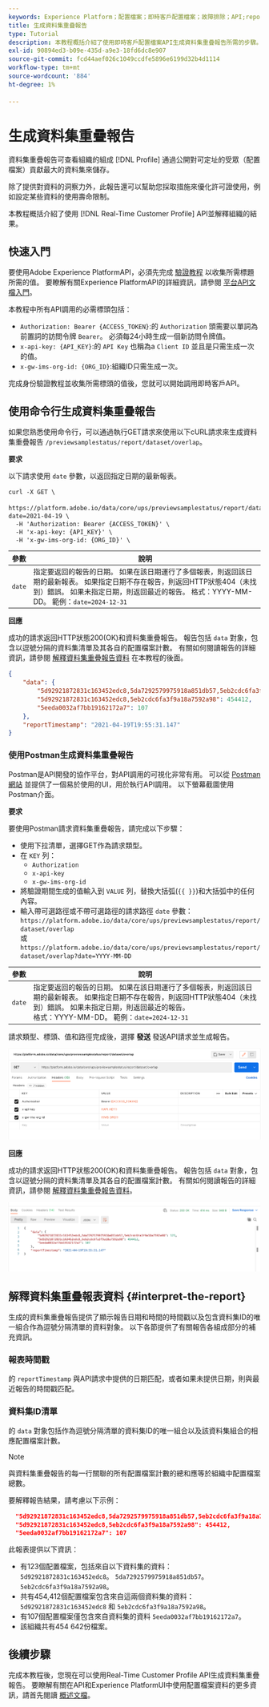 ```yaml
---
keywords: Experience Platform；配置檔案；即時客戶配置檔案；故障排除；API;reporting；資料集重疊報告；配置檔案資料
title: 生成資料集重疊報告
type: Tutorial
description: 本教程概括介紹了使用即時客戶配置檔案API生成資料集重疊報告所需的步驟。
exl-id: 90894ed3-b09e-435d-a9e3-18fd6dc8e907
source-git-commit: fcd44aef026c1049ccdfe5896e6199d32b4d1114
workflow-type: tm+mt
source-wordcount: '884'
ht-degree: 1%

---
```


# 生成資料集重疊報告

資料集重疊報告可查看組織的組成 [!DNL Profile] 通過公開對可定址的受眾（配置檔案）貢獻最大的資料集來儲存。

除了提供對資料的洞察力外，此報告還可以幫助您採取措施來優化許可證使用，例如設定某些資料的使用壽命限制。

本教程概括介紹了使用 [!DNL Real-Time Customer Profile] API並解釋組織的結果。

## 快速入門

要使用Adobe Experience PlatformAPI，必須先完成 [驗證教程](https://www.adobe.com/go/platform-api-authentication-en) 以收集所需標題所需的值。 要瞭解有關Experience PlatformAPI的詳細資訊，請參閱 [平台API文檔入門](../../landing/api-guide.md)。

本教程中所有API調用的必需標頭包括：

* `Authorization: Bearer {ACCESS_TOKEN}`:的 `Authorization` 頭需要以單詞為前置詞的訪問令牌 `Bearer`。 必須每24小時生成一個新訪問令牌值。
* `x-api-key: {API_KEY}`:的 `API Key` 也稱為a `Client ID` 並且是只需生成一次的值。
* `x-gw-ims-org-id: {ORG_ID}`:組織ID只需生成一次。

完成身份驗證教程並收集所需標頭的值後，您就可以開始調用即時客戶API。

## 使用命令行生成資料集重疊報告

如果您熟悉使用命令行，可以通過執行GET請求來使用以下cURL請求來生成資料集重疊報告 `/previewsamplestatus/report/dataset/overlap`。

**要求**

以下請求使用 `date` 參數，以返回指定日期的最新報表。

```shell
curl -X GET \
  https://platform.adobe.io/data/core/ups/previewsamplestatus/report/dataset/overlap?date=2021-04-19 \
  -H 'Authorization: Bearer {ACCESS_TOKEN}' \
  -H 'x-api-key: {API_KEY}' \
  -H 'x-gw-ims-org-id: {ORG_ID}' \
```

| 參數 | 說明 |
|---|---|
| `date` | 指定要返回的報告的日期。 如果在該日期運行了多個報表，則返回該日期的最新報表。 如果指定日期不存在報告，則返回HTTP狀態404（未找到）錯誤。 如果未指定日期，則返回最近的報告。 格式：YYYY-MM-DD。 範例：`date=2024-12-31` |

**回應**

成功的請求返回HTTP狀態200(OK)和資料集重疊報告。 報告包括 `data` 對象，包含以逗號分隔的資料集清單及其各自的配置檔案計數。 有關如何閱讀報告的詳細資訊，請參閱 [解釋資料集重疊報告資料](#interpret-the-report) 在本教程的後面。

```json
{
    "data": {
        "5d92921872831c163452edc8,5da7292579975918a851db57,5eb2cdc6fa3f9a18a7592a98": 123,
        "5d92921872831c163452edc8,5eb2cdc6fa3f9a18a7592a98": 454412,
        "5eeda0032af7bb19162172a7": 107
    },
    "reportTimestamp": "2021-04-19T19:55:31.147"
}
```

### 使用Postman生成資料集重疊報告

Postman是API開發的協作平台，對API調用的可視化非常有用。 可以從 [Postman網站](https://www.postman.com) 並提供了一個易於使用的UI，用於執行API調用。 以下螢幕截圖使用Postman介面。

**要求**

要使用Postman請求資料集重疊報告，請完成以下步驟：

* 使用下拉清單，選擇GET作為請求類型。
* 在 `KEY` 列：
   * `Authorization`
   * `x-api-key`
   * `x-gw-ims-org-id`
* 將驗證期間生成的值輸入到 `VALUE` 列，替換大括弧(`{{ }}`)和大括弧中的任何內容。
* 輸入帶可選路徑或不帶可選路徑的請求路徑 `date` 參數：
   `https://platform.adobe.io/data/core/ups/previewsamplestatus/report/dataset/overlap`\
   或
   `https://platform.adobe.io/data/core/ups/previewsamplestatus/report/dataset/overlap?date=YYYY-MM-DD`

| 參數 | 說明 |
|---|---|
| `date` | 指定要返回的報告的日期。 如果在該日期運行了多個報表，則返回該日期的最新報表。 如果指定日期不存在報告，則返回HTTP狀態404（未找到）錯誤。 如果未指定日期，則返回最近的報告。 <br/>格式：YYYY-MM-DD。 範例：`date=2024-12-31` |

請求類型、標頭、值和路徑完成後，選擇 **發送** 發送API請求並生成報告。

![](../images/dataset-overlap-report/postman-request.png)

**回應**

成功的請求返回HTTP狀態200(OK)和資料集重疊報告。 報告包括 `data` 對象，包含以逗號分隔的資料集清單及其各自的配置檔案計數。 有關如何閱讀報告的詳細資訊，請參閱 [解釋資料集重疊報告資料](#interpret-the-report)。

![](../images/dataset-overlap-report/postman-response.png)

## 解釋資料集重疊報表資料 {#interpret-the-report}

生成的資料集重疊報告提供了顯示報告日期和時間的時間戳以及包含資料集ID的唯一組合作為逗號分隔清單的資料對象。 以下各節提供了有關報告各組成部分的補充資訊。

### 報表時間戳

的 `reportTimestamp` 與API請求中提供的日期匹配，或者如果未提供日期，則與最近報告的時間戳匹配。

### 資料集ID清單

的 `data` 對象包括作為逗號分隔清單的資料集ID的唯一組合以及該資料集組合的相應配置檔案計數。

>[!NOTE]
>
>與資料集重疊報告的每一行關聯的所有配置檔案計數的總和應等於組織中配置檔案總數。

要解釋報告結果，請考慮以下示例：

```json
  "5d92921872831c163452edc8,5da7292579975918a851db57,5eb2cdc6fa3f9a18a7592a98": 123,
  "5d92921872831c163452edc8,5eb2cdc6fa3f9a18a7592a98": 454412,
  "5eeda0032af7bb19162172a7": 107
```

此報表提供以下資訊：

* 有123個配置檔案，包括來自以下資料集的資料： `5d92921872831c163452edc8`。 `5da7292579975918a851db57`。 `5eb2cdc6fa3f9a18a7592a98`。
* 共有454,412個配置檔案包含來自這兩個資料集的資料： `5d92921872831c163452edc8` 和 `5eb2cdc6fa3f9a18a7592a98`。
* 有107個配置檔案僅包含來自資料集的資料 `5eeda0032af7bb19162172a7`。
* 該組織共有454 642份檔案。

## 後續步驟

完成本教程後，您現在可以使用Real-Time Customer Profile API生成資料集重疊報告。 要瞭解有關在API和Experience PlatformUI中使用配置檔案資料的更多資訊，請首先閱讀 [概述文檔](../home.md)。
